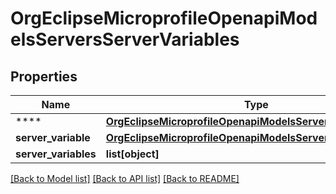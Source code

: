 # OrgEclipseMicroprofileOpenapiModelsServersServerVariables

## Properties
Name | Type | Description | Notes
------------ | ------------- | ------------- | -------------
**** | [**OrgEclipseMicroprofileOpenapiModelsServersServerVariable**](OrgEclipseMicroprofileOpenapiModelsServersServerVariable.md) |  | [optional] 
**server_variable** | [**OrgEclipseMicroprofileOpenapiModelsServersServerVariable**](OrgEclipseMicroprofileOpenapiModelsServersServerVariable.md) |  | [optional] 
**server_variables** | **list[object]** |  | [optional] 

[[Back to Model list]](../README.md#documentation-for-models) [[Back to API list]](../README.md#documentation-for-api-endpoints) [[Back to README]](../README.md)


